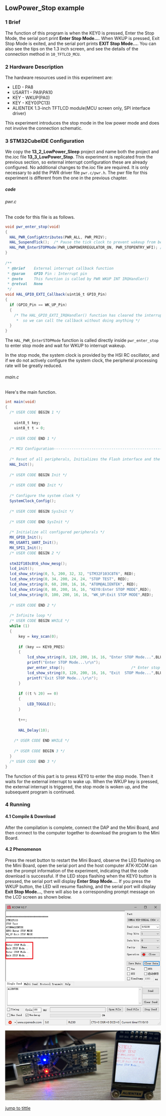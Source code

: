 ## LowPower_Stop example<a name="catalogue"></a>


### 1 Brief
The function of this program is when the KEY0 is pressed, Enter the Stop Mode, the serial port print **Enter Stop Mode...**. When WKUP is pressed, Exit Stop Mode is exited, and the serial port prints **EXIT Stop Mode...**. You can also see the tips on the 1.3 inch screen, and see the details of the connection method in ``10_TFTLCD_MCU``.
### 2 Hardware Description
The hardware resources used in this experiment are:
+ LED - PA8
+ USART1 - PA9\PA10
+ KEY - WKUP(PA0)
+ KEY - KEY0(PC13) 
+ ALIENTEK 1.3-inch TFTLCD module(MCU screen only, SPI interface driver)

This experiment introduces the stop mode in the low power mode and does not involve the connection schematic.

### 3 STM32CubeIDE Configuration


We copy the **13_2_LowPower_Sleep** project and name both the project and the.ioc file **13_3_LowPower_Stop**. 
This experiment is replicated from the previous section, so external interrupt configuration these are already configured. No additional changes to the.ioc file are required. It is only necessary to add the PWR driver file ``pwr.c/pwr.h``. The pwr file for this experiment is different from the one in the previous chapter.

##### code
###### pwr.c
The code for this file is as follows.
```c#
void pwr_enter_stop(void)
{
  HAL_PWR_ConfigAttributes(PWR_ALL, PWR_PRIV);
  HAL_SuspendTick();  /* Pause the tick clock to prevent wakeup from being interrupted by the tick clock */
  HAL_PWR_EnterSTOPMode(PWR_LOWPOWERREGULATOR_ON, PWR_STOPENTRY_WFI); /* Execute the WFI command and enter the stop mode */
}

/**
 * @brief    External interrupt callback function
 * @param    GPIO Pin : Interrupt pin
 * @note     This function is called by PWR WKUP INT IRQHandler()
 * @retval   None
 */
void HAL_GPIO_EXTI_Callback(uint16_t GPIO_Pin)
{
  if (GPIO_Pin == WK_UP_Pin)
  {
    /* The HAL_GPIO_EXTI_IRQHandler() function has cleared the interrupt flag for us,
     *  so we can call the callback without doing anything */
  }
}
```
The ``HAL_PWR_EnterSTOPMode`` function is called directly inside ``pwr_enter_stop`` to enter stop mode and wait for WKUP to interrupt wakeup.

In the stop mode, the system clock is provided by the HSI RC oscillator, and if we do not actively configure the system clock, the peripheral processing rate will be greatly reduced.

###### main.c
Here's the main function.
```c#
int main(void)
{
  /* USER CODE BEGIN 1 */

    uint8_t key;
    uint8_t t = 0;

  /* USER CODE END 1 */

  /* MCU Configuration--------------------------------------------------------*/

  /* Reset of all peripherals, Initializes the Flash interface and the Systick. */
  HAL_Init();

  /* USER CODE BEGIN Init */

  /* USER CODE END Init */

  /* Configure the system clock */
  SystemClock_Config();

  /* USER CODE BEGIN SysInit */

  /* USER CODE END SysInit */

  /* Initialize all configured peripherals */
  MX_GPIO_Init();
  MX_USART1_UART_Init();
  MX_SPI1_Init();
  /* USER CODE BEGIN 2 */

  stm32f103c8t6_show_mesg();
  lcd_init();
  lcd_show_string(0, 5, 200, 32, 32, "STM32F103C8T6", RED);
  lcd_show_string(0, 34, 200, 24, 24, "STOP TEST", RED);
  lcd_show_string(0, 60, 200, 16, 16, "ATOM@ALIENTEK", RED);
  lcd_show_string(0, 80, 200, 16, 16, "KEY0:Enter STOP MODE",RED);
  lcd_show_string(0, 100, 200, 16, 16, "WK_UP:Exit STOP MODE",RED);

  /* USER CODE END 2 */

  /* Infinite loop */
  /* USER CODE BEGIN WHILE */
  while (1)
  {
      key = key_scan(0);

      if (key == KEY0_PRES)
      {
          lcd_show_string(0, 120, 200, 16, 16, "Enter STOP Mode...",BLUE);
          printf("Enter STOP Mode...\r\n");
          pwr_enter_stop();                              /* Enter stop mode */
          lcd_show_string(0, 120, 200, 16, 16, "Exit  STOP Mode...",BLUE);
          printf("Exit STOP Mode...\r\n");
      }

      if ((t % 20) == 0)
      {
          LED_TOGGLE();
      }

      t++;

	  HAL_Delay(10);

    /* USER CODE END WHILE */

    /* USER CODE BEGIN 3 */
  }
  /* USER CODE END 3 */
}
```
The function of this part is to press KEY0 to enter the stop mode. Then it waits for the external interrupt to wake up. When the WKUP key is pressed, the external interrupt is triggered, the stop mode is woken up, and the subsequent program is continued.


### 4 Running
#### 4.1 Compile & Download
After the compilation is complete, connect the DAP and the Mini Board, and then connect to the computer together to download the program to the Mini Board.
#### 4.2 Phenomenon
Press the reset button to restart the Mini Board, observe the LED flashing on the Mini Board, open the serial port and the host computer ATK-XCOM can see the prompt information of the experiment, indicating that the code download is successful. If the LED stops flashing when the KEY0 button is pressed, the serial port will display **Enter Stop Mode...**. If you press the WKUP button, the LED will resume flashing, and the serial port will display **Exit Stop Mode...**, there will also be a corresponding prompt message on the LCD screen as shown below.

![ ](../../1_docs/3_figures/13_3_LowPower_Stop/s1.png)

![ ](../../1_docs/3_figures/13_3_LowPower_Stop/s2.png)

[jump to tittle](#catalogue)